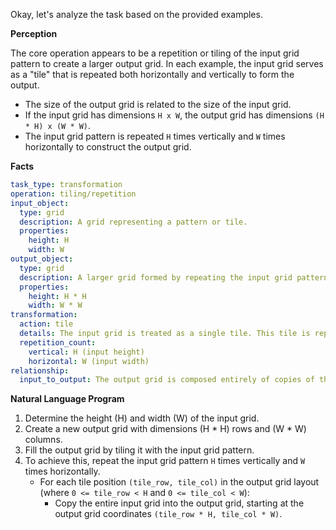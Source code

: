 Okay, let's analyze the task based on the provided examples.

**Perception**

The core operation appears to be a repetition or tiling of the input grid pattern to create a larger output grid. In each example, the input grid serves as a "tile" that is repeated both horizontally and vertically to form the output.

*   The size of the output grid is related to the size of the input grid.
*   If the input grid has dimensions `H x W`, the output grid has dimensions `(H * H) x (W * W)`.
*   The input grid pattern is repeated `H` times vertically and `W` times horizontally to construct the output grid.

**Facts**


```yaml
task_type: transformation
operation: tiling/repetition
input_object:
  type: grid
  description: A grid representing a pattern or tile.
  properties:
    height: H
    width: W
output_object:
  type: grid
  description: A larger grid formed by repeating the input grid pattern.
  properties:
    height: H * H
    width: W * W
transformation:
  action: tile
  details: The input grid is treated as a single tile. This tile is repeated to fill the output grid.
  repetition_count:
    vertical: H (input height)
    horizontal: W (input width)
relationship:
  input_to_output: The output grid is composed entirely of copies of the input grid arranged in a larger grid structure. The dimensions of the output grid are determined by squaring the dimensions of the input grid.
```


**Natural Language Program**

1.  Determine the height (H) and width (W) of the input grid.
2.  Create a new output grid with dimensions (H * H) rows and (W * W) columns.
3.  Fill the output grid by tiling it with the input grid pattern.
4.  To achieve this, repeat the input grid pattern `H` times vertically and `W` times horizontally.
    *   For each tile position `(tile_row, tile_col)` in the output grid layout (where `0 <= tile_row < H` and `0 <= tile_col < W`):
        *   Copy the entire input grid into the output grid, starting at the output grid coordinates `(tile_row * H, tile_col * W)`.
